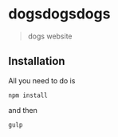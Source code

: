 # dogsdogsdogs
> dogs website


## Installation
All you need to do is

```
npm install
```

and then 

```
gulp
```
